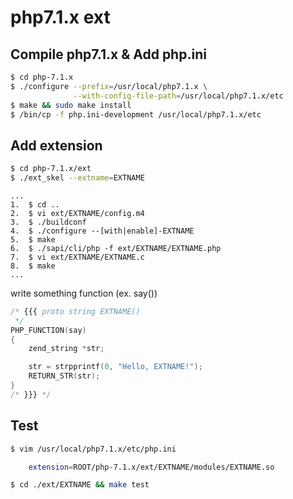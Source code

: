 # php7.1.x ext

## Compile php7.1.x & Add php.ini

```sh
$ cd php-7.1.x
$ ./configure --prefix=/usr/local/php7.1.x \
              --with-config-file-path=/usr/local/php7.1.x/etc
$ make && sudo make install
$ /bin/cp -f php.ini-development /usr/local/php7.1.x/etc
```

## Add extension

```sh
$ cd php-7.1.x/ext
$ ./ext_skel --extname=EXTNAME
```

    ...
    1.  $ cd ..
    2.  $ vi ext/EXTNAME/config.m4
    3.  $ ./buildconf
    4.  $ ./configure --[with|enable]-EXTNAME
    5.  $ make
    6.  $ ./sapi/cli/php -f ext/EXTNAME/EXTNAME.php
    7.  $ vi ext/EXTNAME/EXTNAME.c
    8.  $ make
    ...

write something function (ex. say())

```c
/* {{{ proto string EXTNAME()
 */
PHP_FUNCTION(say)
{
	zend_string *str;

	str = strpprintf(0, "Hello, EXTNAME!");
	RETURN_STR(str);
}
/* }}} */
```

## Test

```sh
$ vim /usr/local/php7.1.x/etc/php.ini

    extension=ROOT/php-7.1.x/ext/EXTNAME/modules/EXTNAME.so

$ cd ./ext/EXTNAME && make test
```
